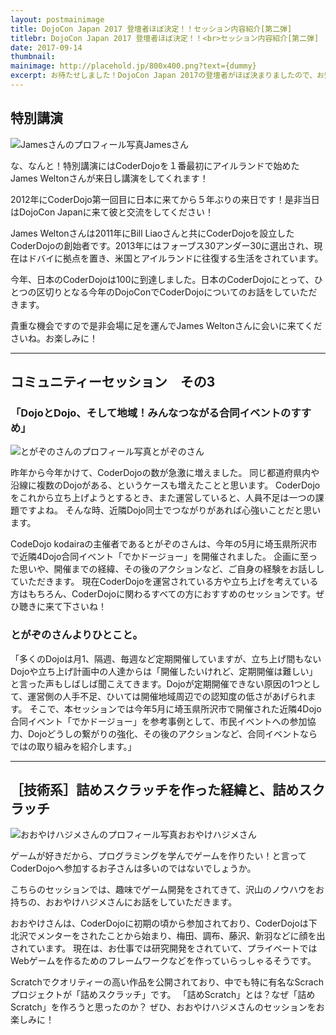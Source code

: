```yaml
---
layout: postmainimage
title: DojoCon Japan 2017 登壇者ほぼ決定！！セッション内容紹介[第二弾]
titlebr: DojoCon Japan 2017 登壇者ほぼ決定！！<br>セッション内容紹介[第二弾]
date: 2017-09-14
thumbnail:
mainimage: http://placehold.jp/800x400.png?text={dummy}
excerpt: お待たせしました！DojoCon Japan 2017の登壇者がほぼ決まりましたので、お知らせします！今回は第一弾として、４つのセッションから６人の登壇者の方をご紹介します！
---
```


## 特別講演
<div class="post-session-photo">
<!--   <div class="post-session-photo-column"><img src="{{ '/' | prepend: site.baseurl }}assets/images/news-session-james-2017-09-18.jpg" alt="Jamesさんのプロフィール写真" class="img-responsive">Jamesさん</div> -->
  <div class="post-session-photo-column"><img src="http://placehold.jp/200x200.png?text={dummy}" alt="Jamesさんのプロフィール写真" class="img-responsive">Jamesさん</div>
</div>


な、なんと！特別講演にはCoderDojoを１番最初にアイルランドで始めたJames Weltonさんが来日し講演をしてくれます！

2012年にCoderDojo第一回目に日本に来てから５年ぶりの来日です！是非当日はDojoCon Japanに来て彼と交流をしてください！

James Weltonさんは2011年にBill Liaoさんと共にCoderDojoを設立したCoderDojoの創始者です。2013年にはフォーブス30アンダー30に選出され、現在はドバイに拠点を置き、米国とアイルランドに往復する生活をされています。

今年、日本のCoderDojoは100に到達しました。日本のCoderDojoにとって、ひとつの区切りとなる今年のDojoConでCoderDojoについてのお話をしていただきます。

貴重な機会ですので是非会場に足を運んでJames Weltonさんに会いに来てくださいね。お楽しみに！

<hr>
<h2>コミュニティーセッション　その3</h2>
<h3>「DojoとDojo、そして地域！みんなつながる合同イベントのすすめ」</h3>

<div class="post-session-photo">
  <div class="post-session-photo-column"><img src="{{ '/' | prepend: site.baseurl }}assets/images/news-session-togazono-2017-09-18.png" alt="とがぞのさんのプロフィール写真" class="img-responsive">とがぞのさん</div>
</div>

昨年から今年かけて、CoderDojoの数が急激に増えました。
同じ都道府県内や沿線に複数のDojoがある、というケースも増えたことと思います。
CoderDojoをこれから立ち上げようとするとき、また運営していると、人員不足は一つの課題ですよね。
そんな時、近隣Dojo同士でつながりがあれば心強いことだと思います。

CodeDojo kodairaの主催者であるとがぞのさんは、今年の5月に埼玉県所沢市で近隣4Dojo合同イベント「でかドージョー」を開催されました。
企画に至った思いや、開催までの経緯、その後のアクションなど、ご自身の経験をお話ししていただきます。
現在CoderDojoを運営されている方や立ち上げを考えている方はもちろん、CoderDojoに関わるすべての方におすすめのセッションです。ぜひ聴きに来て下さいね！


### とがぞのさんよりひとこと。
「多くのDojoは月1、隔週、毎週など定期開催していますが、立ち上げ間もないDojoや立ち上げ計画中の人達からは「開催したいけれど、定期開催は難しい」と言った声もしばしば聞こえてきます。Dojoが定期開催できない原因の1つとして、運営側の人手不足、ひいては開催地域周辺での認知度の低さがあげられます。
そこで、本セッションでは今年5月に埼玉県所沢市で開催された近隣4Dojo合同イベント「でかドージョー」を参考事例として、市民イベントへの参加協力、Dojoどうしの繋がりの強化、その後のアクションなど、合同イベントならではの取り組みを紹介します。」

<hr>
<h2>［技術系］詰めスクラッチを作った経緯と、詰めスクラッチ</h2>
<div class="post-session-photo">
<!--   <div class="post-session-photo-column"><img src="{{ '/' | prepend: site.baseurl }}assets/images/news-session-james-2017-09-18.jpg" alt="おおやけハジメさんのプロフィール写真" class="img-responsive">おおやけハジメさん</div> -->
<div class="post-session-photo-column"><img src="http://placehold.jp/200x200.png?text={dummy}" alt="おおやけハジメさんのプロフィール写真" class="img-responsive">おおやけハジメさん</div>
</div>

ゲームが好きだから、プログラミングを学んでゲームを作りたい！と言ってCoderDojoへ参加するお子さんは多いのではないでしょうか。

こちらのセッションでは、趣味でゲーム開発をされてきて、沢山のノウハウをお持ちの、おおやけハジメさんにお話をしていただきます。

おおやけさんは、CoderDojoに初期の頃から参加されており、CoderDojoは下北沢でメンターをされたことから始まり、梅田、調布、藤沢、新羽などに顔を出されています。
現在は、お仕事では研究開発をされていて、プライベートではWebゲームを作るためのフレームワークなどを作っていらっしゃるそうです。

Scratchでクオリティーの高い作品を公開されており、中でも特に有名なScrachプロジェクトが「詰めスクラッチ」です。
「詰めScratch」とは？なぜ「詰めScratch」を作ろうと思ったのか？
ぜひ、おおやけハジメさんのセッションをお楽しみに！

